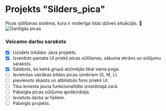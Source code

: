 # Projekts "Silders_pica"
Picas sūtīšanas sistēma, kura ir noderīga īstās dzīves situācijās. :pizza:
![Garšīgās picas](https://openclipart.org/image/800px/346203)

### **Veicamo darbu saraksts**

- [x] Uzsākts lokālais Java projekts.
- [x] Izveidots pamata UI priekš picas sūtīšanas, sākuma ekrāns un sūtījumu saraksts.
- [x] Salabots, ka katrā grupā atzīmējās tikai viena poga.
- [ ] Ievietotas vairākas bildes picas izmēriem (S, M, L).
- [ ] pievienots skaists un atbilstošs fons priekš UI.
- [ ] Tika ieviesta jauna funkcionalitāte izveidotajā zarā.
- [ ] Pabeigta picas sūtījuma aprēķinātājs.
- [ ] Ievietots darbs ar failiem.
- [ ] Pabeigts projekts.